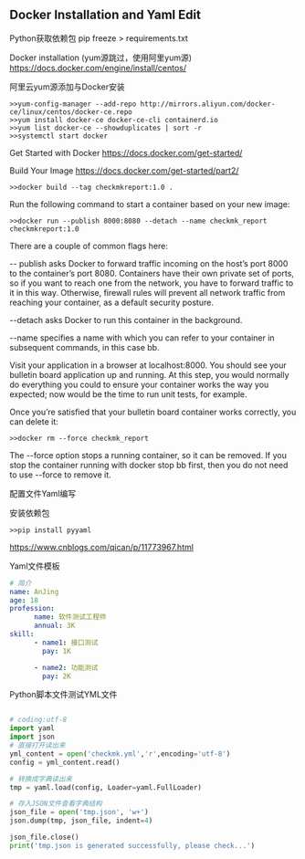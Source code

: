 ## Docker Installation and Yaml Edit

Python获取依赖包
pip freeze > requirements.txt


Docker installation (yum源跳过，使用阿里yum源)
https://docs.docker.com/engine/install/centos/

阿里云yum源添加与Docker安装
```
>>yum-config-manager --add-repo http://mirrors.aliyun.com/docker-ce/linux/centos/docker-ce.repo
>>yum install docker-ce docker-ce-cli containerd.io
>>yum list docker-ce --showduplicates | sort -r
>>systemctl start docker
```

Get Started with Docker
https://docs.docker.com/get-started/

Build Your Image
https://docs.docker.com/get-started/part2/

```
>>docker build --tag checkmkreport:1.0 .
```
Run the following command to start a container based on your new image:
```
>>docker run --publish 8000:8080 --detach --name checkmk_report checkmkreport:1.0
```
There are a couple of common flags here:

-- publish asks Docker to forward traffic incoming on the host’s port 8000 to the container’s port 8080. Containers have their own private set of ports, so if you want to reach one from the network, you have to forward traffic to it in this way. Otherwise, firewall rules will prevent all network traffic from reaching your container, as a default security posture.

--detach asks Docker to run this container in the background.

--name specifies a name with which you can refer to your container in subsequent commands, in this case bb.

Visit your application in a browser at localhost:8000. You should see your bulletin board application up and running. At this step, you would normally do everything you could to ensure your container works the way you expected; now would be the time to run unit tests, for example.

Once you’re satisfied that your bulletin board container works correctly, you can delete it:
```
>>docker rm --force checkmk_report
```
The --force option stops a running container, so it can be removed. If you stop the container running with docker stop bb first, then you do not need to use --force to remove it.

配置文件Yaml编写

安装依赖包
```
>>pip install pyyaml
```

https://www.cnblogs.com/qican/p/11773967.html

Yaml文件模板
```yaml
# 简介
name: AnJing
age: 18
profession:
      name: 软件测试工程师
      annual: 3K
skill:
      - name1: 接口测试
        pay: 1K

      - name2: 功能测试
        pay: 2K

```

Python脚本文件测试YML文件
```python

# coding:utf-8
import yaml
import json
# 直接打开读出来
yml_content = open('checkmk.yml','r',encoding='utf-8')
config = yml_content.read()

# 转换成字典读出来
tmp = yaml.load(config, Loader=yaml.FullLoader)

# 存入JSON文件查看字典结构
json_file = open('tmp.json', 'w+')
json.dump(tmp, json_file, indent=4)

json_file.close()
print('tmp.json is generated successfully, please check...')
```




